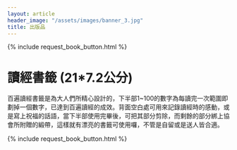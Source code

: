 ```yaml
---
layout: article
header_image: "/assets/images/banner_3.jpg"
title: 出版品
---
```


{% include request_book_button.html %}

# 讀經書籤 (21*7.2公分)

百遍讀經書籤是為大人們所精心設計的，下半部1~100的數字為每讀完一次範圍即劃掉一個數字，已達到百遍讀經的成效。背面空白處可用來記錄讀經時的感動，或是寫上祝福的話語，當下半部使用完畢後，可把其部分剪除，而剩餘的部分綁上協會所附贈的緞帶，這樣就有漂亮的書籤可使用囉，不管是自留或是送人皆合適。

{% include request_book_button.html %}
